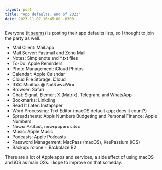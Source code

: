 ```yaml
---
layout: post
title: "App defaults, end of 2023"
date: 2023-11-07 16:45:00 -0300
---
```

Everyone ([it seems](https://defaults.rknight.me)) is posting their app defaults lists, so I thought to join the party as well.

* Mail Client: Mail.app
* Mail Server: Fastmail and Zoho Mail
* Notes: Simplenote and *.txt files
* To-Do: Apple Reminders
* Photo Management: iCloud Photos
* Calendar: Apple Calendar
* Cloud File Storage: iCloud
* RSS: Miniflux @ NetNewsWire
* Browser: Safari
* Chat: Signal, Element X (Matrix), Telegram, and WhatsApp
* Bookmarks: Linkding
* Read It Later: Instapaper
* Word Processing: Text Editor (macOS default app; does it count?)
* Spreadsheets: Apple Numbers
Budgeting and Personal Finance: Apple Numbers
* News: Artifact, newspapers sites
* Music: Apple Music
* Podcasts: Apple Podcasts
* Password Management: MacPass (macOS), KeePassium (iOS)
* Backup: rclone + Backblaze B2

There are a lot of Apple apps and services, a side effect of using macOS and iOS as main OSs. I hope to improve on that someday.